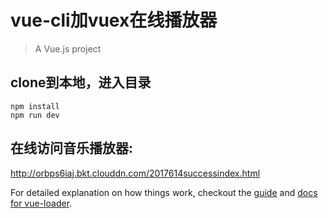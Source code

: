 # vue-cli加vuex在线播放器

> A Vue.js project

## clone到本地，进入目录

``` 
npm install
npm run dev

```

## 在线访问音乐播放器:
http://orbps6iaj.bkt.clouddn.com/2017614successindex.html

For detailed explanation on how things work, checkout the [guide](http://vuejs-templates.github.io/webpack/) and [docs for vue-loader](http://vuejs.github.io/vue-loader).
